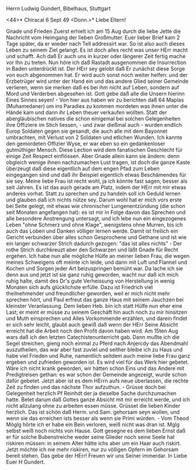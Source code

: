 Herrn Ludwig Gundert, Bibelhaus, Stuttgart

<44>* Chiracal 6 Sept 49
 <Donn.>*
Liebe Eltern!

Gnade und Frieden
Zuerst erhielt ich am 15 Aug durch die liebe Jette die Nachricht vom Heimgang der lieben Großmutter. Euer lieber Brief kam 2 Tage später, da er wieder nach Tell addressirt war. So ist also auch dieses Leben zu seinem Ziel gelangt. Es ist doch alles recht was unser HErr macht und schafft. Ach daß Er auch uns in kurzer oder längerer Zeit fertig mache vor Ihn zu treten. Nun höre ich daß Rastadt ausgenommen die Insurrection in Baden unterdrückt ist. Der HErr sey gelobt daß Er zunächst diese Sorge von euch abgenommen hat. Er wird auch sonst noch weiter helfen: und der Erzbetrüger wird unter der Hand ein und das andere Glied seiner Gemeinde verlieren, wenn sie merken daß es bei ihm nicht auf Leben, sondern auf Mord und Verderben abgesehen ist. Gott gebe daß alle die Unsern hierinn Eines Sinnes seyen! - Von hier aus haben wir zu berichten daß 64 Maplas (Muhamedaner) um ins Paradies zu kommen mordeten was ihnen unter die Hände kam und dann ihr Leben theuer verkaufen wollten. Statt der abergläubischen natives die schon einigemal bei solchen Gelegenheiten ihre Offiziere im Stich liessen, - und zwar dießmal auch - wurden endlich Europ Soldaten gegen sie gesandt, die auch alle mit dem Bayonnet umbrachten, mit Verlust von 2 Soldaten und etlichen Wunden. Ich kannte den gemordeten Offizier Wyse, er war eben so ein gedankenloser gutmüthiger Mensch. Diese Lection wird dem fanatischen Geschlecht für einige Zeit Respect einflössen. Aber Gnade allein kann sie ändern: denn obgleich wenige ihnen nachzumachen Lust tragen, ist doch die ganze Kaste überzeugt daß diese eigentlich auf dem engen Pfad zum Leben eingegangen sind und daß ihr Beispiel eigentlich etwas Beschämendes für sie sey. 
Meine liebe Frau ist recht wohl, ja ich könnte fast sagen, besser als seit Jahren. Es ist das auch gerade am Platz, indem der HErr mit mir etwas anderes vorhat. Statt zu sprechen und zu handeln soll ich Geduld lernen und glauben daß ich nichts nütze sey. Darum wohl hat er mich vors erste bei Seite gelegt, mit etwas wie chronischer Lungenentzündung (die schon seit Monaten angefangen hat): es ist mir in Folge davon das Sprechen und alle besondere Anstrengung untersagt, und ich lebe nun ein eingezogenes Leben "ohne Schmerz und ohne Klage", wenigstens ohne Murren, bis ich auch das Loben und Danken völliger lernen werde. Damit ist freilich ein Gericht verbunden über alles schon Gesprochene und Gethane und ist wie ein langer schwarzer Strich dadurch gezogen: "das ist alles nichts" - Der rothe Strich durchkreuzt aber den Schwarzen und läßt Gnade für Recht ergehen. Ich habe nun alle mögliche Hülfe an meiner lieben Frau, die wegen meines Schweigens oft meinte ich leide, und dann mit Luft und Flannel und Kochen und Sorgen jeder Art beizuspringen bemüht war. Da lache ich sie denn aus und jetzt ist sie ganz ruhig geworden, wacht nur daß ich mich ruhig halte, damit des Dr's gute Verheissung von Herstellung in wenig Monaten sich aufs glücklichste erfülle. Dazu ist Friedrich viel theilnehmender und freundlicher geworden, weil er mich nicht mehr sprechen hört, und Paul erfreut das ganze Haus mit seinem Jauchzen bei kleinster Veranlassung. Dem lieben Heb. bin ich statt Hülfe nun eher eine Last; er meint er müsse zu seinem Geschäft hin auch noch zu mir hinsitzen und Muth einsprechen und Alles Vorkommende erzählen, und darein findet er sich sehr leicht, glaubt auch gewiß daß wenn der HErr Seine Absicht erreicht hat die Arbeit noch den Profit davon haben wird. Am 15ten Aug wars daß ich den letzten Catechistenunterricht gab. Dann mußte ich die Segel streichen, gieng noch einmal zu Pferd nach Anjercdy das Abendmahl auszutheilen, das war aber fast zuviel und seither bleibe ich zu Haus und habe viel Frieden und Ruhe, namentlich seitdem auch meine liebe Frau ganz ergeben und zufrieden geworden ist. Es wird viel für das Werk hier gebetet. Wäre ich nicht krank geworden, wir hätten schon Eins und das Andere mit Predigtreisen gethan: es war schon der Gemeinde angezeigt, wurde schon dafür gebetet. Jetzt aber ist es dem HErrn aufs neue überlassen, die rechte Zeit zu finden und das nächste Thor aufzuthun. - Grüsse doch bei Gelegenheit herzlich Pf Reinhdt der ja dieselbe Sache durchzumachen hatte. Betet darum daß Gottes ganze Absicht mit mir erreicht werde, und ich nicht allzulang ohne zu arbeiten essen müsse. Grüsset die lieben Kinder herzlich. Das ist schön daß Herm. und Sam. gehorsam seyn wollen, und wenn sie das erreichen ists besser als wenn sie Primi würden. - Vom Theod Möglg hörte ich er habe ein Bein verloren, weiß nicht was dran ist. Mglg selbst weiß noch nichts von Hause. Gott gesegne es dem lieben Ernst daß er für solche Bubenstreiche weder seine Glieder noch seine Seele hat riskiren müssen: in seinem Alter hätte ichs aber um ein Haar auch riskirt. Jetzt möchte ich nie mehr riskiren, nur zu völligen Opfern im Gehorsam bereit stehen. Das gebe der HErr! Freuen wir uns Seiner immerdar.
In Liebe
 Euer H Gundert.
